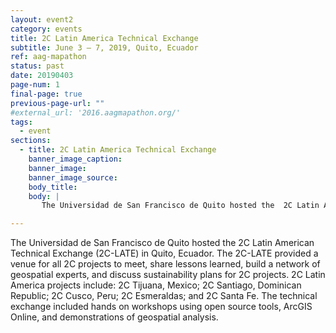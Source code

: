 ```yaml
---
layout: event2
category: events
title: 2C Latin America Technical Exchange
subtitle: June 3 – 7, 2019, Quito, Ecuador
ref: aag-mapathon
status: past
date: 20190403
page-num: 1
final-page: true
previous-page-url: ""
#external_url: '2016.aagmapathon.org/'
tags:
  - event
sections:
  - title: 2C Latin America Technical Exchange
    banner_image_caption: 
    banner_image: 
    banner_image_source: 
    body_title: 
    body: |
       The Universidad de San Francisco de Quito hosted the  2C Latin American Technical Exchange (2C-LATE) in Quito, Ecuador.  The 2C-LATE provided a venue for all 2C projects to meet, share lessons learned, build a network of geospatial experts, and discuss sustainability plans for 2C projects.  2C Latin America projects include:  2C Tijuana, Mexico; 2C Santiago, Dominican Republic; 2C Cusco, Peru; 2C Esmeraldas; and 2C Santa Fe.  The technical exchange included hands on workshops using open source tools, ArcGIS Online, and demonstrations of geospatial analysis.

---
```


The Universidad de San Francisco de Quito hosted the  2C Latin American Technical Exchange (2C-LATE) in Quito, Ecuador.  The 2C-LATE provided a venue for all 2C projects to meet, share lessons learned, build a network of geospatial experts, and discuss sustainability plans for 2C projects.  2C Latin America projects include:  2C Tijuana, Mexico; 2C Santiago, Dominican Republic; 2C Cusco, Peru; 2C Esmeraldas; and 2C Santa Fe.  The technical exchange included hands on workshops using open source tools, ArcGIS Online, and demonstrations of geospatial analysis.

